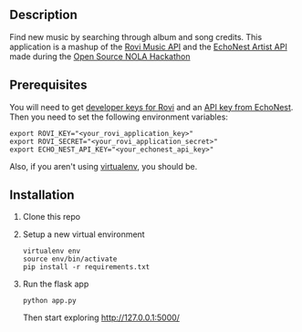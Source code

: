 ## Description

Find new music by searching through album and song credits.  This application is a mashup of the [Rovi Music API](http://prod-doc.rovicorp.com/mashery/index.php/Data/APIs/Rovi-Music) and the [EchoNest Artist API](http://developer.echonest.com/docs/v4/artist.html) made during the [Open Source NOLA Hackathon](http://opensourcenola.org/)


## Prerequisites

You will need to get [developer keys for Rovi](https://developers.rovicorp.com/GettingStarted) and an [API key from EchoNest](https://developer.echonest.com/account/register).  Then you need to set the following environment variables:

```
export ROVI_KEY="<your_rovi_application_key>"
export ROVI_SECRET="<your_rovi_application_secret>"
export ECHO_NEST_API_KEY="<your_echonest_api_key>"
```

Also, if you aren't using [virtualenv](http://docs.python-guide.org/en/latest/dev/virtualenvs/), you should be.


## Installation
1. Clone this repo
2. Setup a new virtual environment
	
	```
	virtualenv env
	source env/bin/activate
	pip install -r requirements.txt
	```
3. Run the flask app
   
   ```
   python app.py
   ```
   Then start exploring http://127.0.0.1:5000/
